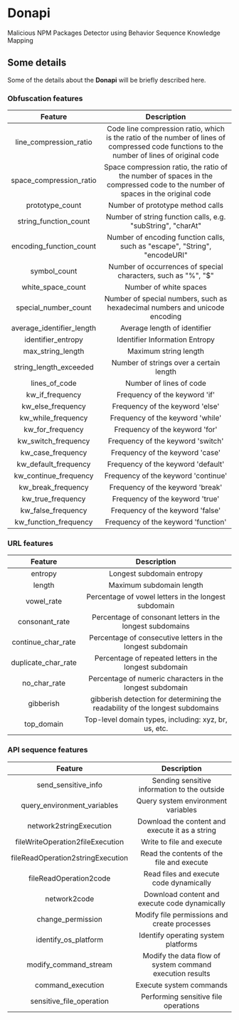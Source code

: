 # Donapi
Malicious NPM Packages Detector using Behavior Sequence Knowledge Mapping

## Some details

Some of the details about the **Donapi** will be briefly described here.

### Obfuscation features

| Feature | Description |
| :----:  |    :----:   |
 |line_compression_ratio |	Code line compression ratio, which is the ratio of the number of lines of compressed code functions to the number of lines of original code
 |space_compression_ratio |	Space compression ratio, the ratio of the number of spaces in the compressed code to the number of spaces in the original code
 |prototype_count |	Number of prototype method calls
 |string_function_count |	Number of string function calls, e.g. "subString", "charAt"
 |encoding_function_count |	Number of encoding function calls, such as "escape", "String", "encodeURI"
 |symbol_count |	Number of occurrences of special characters, such as "%", "$"
 |white_space_count |	Number of white spaces
 |special_number_count| 	Number of special numbers, such as hexadecimal numbers and unicode encoding
 |average_identifier_length |	Average length of identifier
 |identifier_entropy |	Identifier Information Entropy
 |max_string_length |	Maximum string length
 |string_length_exceeded |	Number of strings over a certain length
 |lines_of_code |	Number of lines of code
 |kw_if_frequency| 	Frequency of the keyword 'if'
 |kw_else_frequency |	Frequency of the keyword 'else'
 |kw_while_frequency |	Frequency of the keyword 'while'
 |kw_for_frequency |	Frequency of the keyword 'for'
 |kw_switch_frequency |	Frequency of the keyword 'switch'
 |kw_case_frequency |	Frequency of the keyword 'case'
 |kw_default_frequency |	Frequency of the keyword 'default'
 |kw_continue_frequency |	Frequency of the keyword 'continue'
 |kw_break_frequency |	Frequency of the keyword 'break'
 |kw_true_frequency |	Frequency of the keyword 'true'
 |kw_false_frequency |	Frequency of the keyword 'false'
 |kw_function_frequency |	Frequency of the keyword 'function'


### URL features
| Feature | Description |
| :----:  |    :----:   |
|entropy|	Longest subdomain entropy|
|length|	Maximum subdomain length|
|vowel_rate|	Percentage of vowel letters in the longest subdomain|
|consonant_rate	|Percentage of consonant letters in the longest subdomains|
|continue_char_rate|	Percentage of consecutive letters in the longest subdomain|
|duplicate_char_rate|	Percentage of repeated letters in the longest subdomain|
|no_char_rate|	Percentage of numeric characters in the longest subdomain|
|gibberish|	gibberish detection for determining the readability of the longest subdomains|
|top_domain|	Top-level domain types, including: xyz, br, us, etc.|

### API sequence features

| Feature | Description |
| :----:  |    :----:   |
|send_sensitive_info|	Sending sensitive information to the outside
|query_environment_variables|	Query system environment variables
|network2stringExecution|	Download the content and execute it as a string
|fileWriteOperation2fileExecution|	Write to file and execute
|fileReadOperation2stringExecution|	Read the contents of the file and execute
|fileReadOperation2code	|Read files and execute code dynamically
|network2code|	Download content and execute code dynamically
|change_permission|	Modify file permissions and create processes
|identify_os_platform|	Identify operating system platforms
|modify_command_stream|	Modify the data flow of system command execution results
|command_execution|	Execute system commands
|sensitive_file_operation|	Performing sensitive file operations


